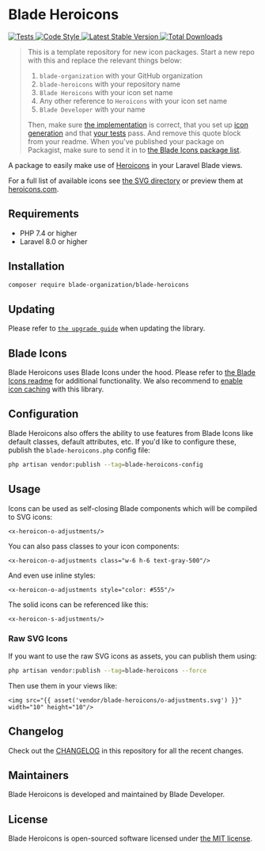 # Blade Heroicons

<a href="https://github.com/blade-organization/blade-heroicons/actions?query=workflow%3ATests">
    <img src="https://github.com/blade-organization/blade-heroicons/workflows/Tests/badge.svg" alt="Tests">
</a>
<a href="https://github.styleci.io/repos/258753939">
    <img src="https://github.styleci.io/repos/258753939/shield?style=flat" alt="Code Style">
</a>
<a href="https://packagist.org/packages/blade-organization/blade-heroicons">
    <img src="https://img.shields.io/packagist/v/blade-organization/blade-heroicons" alt="Latest Stable Version">
</a>
<a href="https://packagist.org/packages/blade-organization/blade-heroicons">
    <img src="https://img.shields.io/packagist/dt/blade-organization/blade-heroicons" alt="Total Downloads">
</a>

> This is a template repository for new icon packages. Start a new repo with this and replace the relevant things below:
> 
> 1. `blade-organization` with your GitHub organization
> 2. `blade-heroicons` with your repository name
> 3. `Blade Heroicons` with your icon set name
> 4. Any other reference to `Heroicons` with your icon set name
> 5. `Blade Developer` with your name
> 
> Then, make sure [the implementation](./src) is correct, that you set up [icon generation](https://github.com/blade-ui-kit/blade-icons#generating-icons) and that [your tests](./tests) pass. And remove this quote block from your readme. When you've published your package on Packagist, make sure to send it in to [the Blade Icons package list](https://github.com/blade-ui-kit/blade-icons#icon-packages).

A package to easily make use of [Heroicons](https://github.com/refactoringui/heroicons) in your Laravel Blade views.

For a full list of available icons see [the SVG directory](resources/svg) or preview them at [heroicons.com](https://heroicons.com/).

## Requirements

- PHP 7.4 or higher
- Laravel 8.0 or higher

## Installation

```bash
composer require blade-organization/blade-heroicons
```

## Updating

Please refer to [`the upgrade guide`](UPGRADE.md) when updating the library.

## Blade Icons

Blade Heroicons uses Blade Icons under the hood. Please refer to [the Blade Icons readme](https://github.com/blade-ui-kit/blade-icons) for additional functionality. We also recommend to [enable icon caching](https://github.com/blade-ui-kit/blade-icons#caching) with this library.

## Configuration

Blade Heroicons also offers the ability to use features from Blade Icons like default classes, default attributes, etc. If you'd like to configure these, publish the `blade-heroicons.php` config file:

```bash
php artisan vendor:publish --tag=blade-heroicons-config
```

## Usage

Icons can be used as self-closing Blade components which will be compiled to SVG icons:

```blade
<x-heroicon-o-adjustments/>
```

You can also pass classes to your icon components:

```blade
<x-heroicon-o-adjustments class="w-6 h-6 text-gray-500"/>
```

And even use inline styles:

```blade
<x-heroicon-o-adjustments style="color: #555"/>
```

The solid icons can be referenced like this:

```blade
<x-heroicon-s-adjustments/>
```

### Raw SVG Icons

If you want to use the raw SVG icons as assets, you can publish them using:

```bash
php artisan vendor:publish --tag=blade-heroicons --force
```

Then use them in your views like:

```blade
<img src="{{ asset('vendor/blade-heroicons/o-adjustments.svg') }}" width="10" height="10"/>
```

## Changelog

Check out the [CHANGELOG](CHANGELOG.md) in this repository for all the recent changes.

## Maintainers

Blade Heroicons is developed and maintained by Blade Developer.

## License

Blade Heroicons is open-sourced software licensed under [the MIT license](LICENSE.md).
